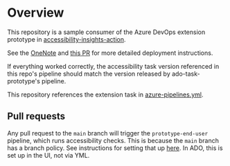 # Overview
This repository is a sample consumer of the Azure DevOps extension prototype in [accessibility-insights-action](https://github.com/microsoft/accessibility-insights-action).

See the [OneNote](https://microsoft.sharepoint.com/teams/DD_VSCS/CandC/Keros/_layouts/15/Doc.aspx?sourcedoc={d7eb83b2-2900-4d61-8206-384f21d7a0a2}&action=edit&wd=target%28Test%20Plan.one%7C54E85D32-A3F3-4142-8F9D-B9C62E44E9BB%2FTEMPLATE%20x.xx%C2%A0ADO%20extension%20release%7C21666306-36d2-42e0-bcff-2572cef70d39%2F%29&wdorigin=703) and [this PR](https://github.com/microsoft/accessibility-insights-action/pull/787) for more detailed deployment instructions.

If everything worked correctly, the accessibility task version referenced in this repo's pipeline should match the version released by ado-task-prototype's pipeline.

This repository references the extension task in [azure-pipelines.yml](./azure-pipelines.yml).

## Pull requests
Any pull request to the `main` branch will trigger the `prototype-end-user` pipeline, which runs accessibility checks. This is because the `main` branch has a branch policy. See instructions for setting that up [here](https://docs.microsoft.com/en-us/azure/devops/pipelines/repos/azure-repos-git?view=azure-devops&amp%3Btabs=yaml&tabs=yaml#pr-triggers). In ADO, this is set up in the UI, not via YML.